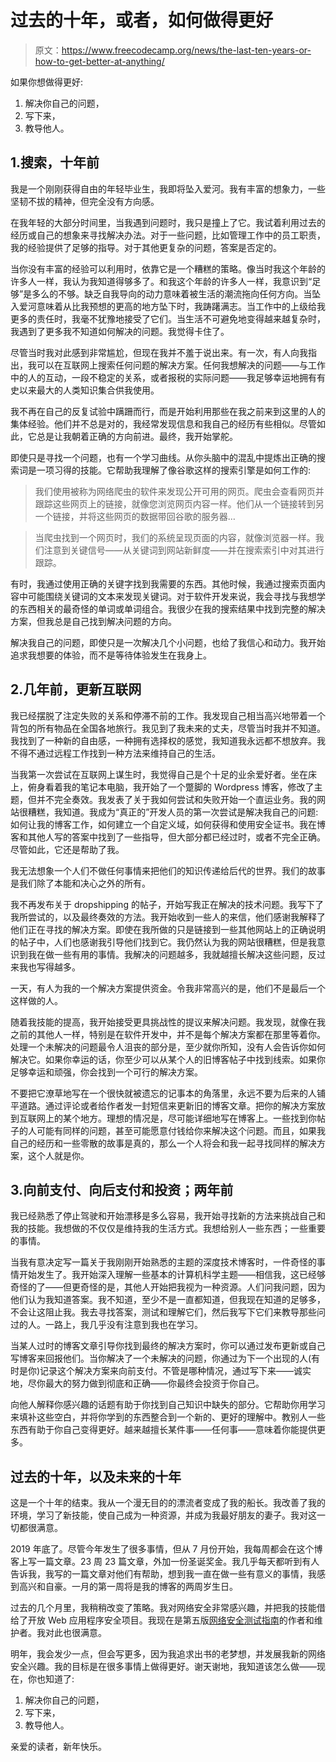 # 过去的十年，或者，如何做得更好

> 原文：<https://www.freecodecamp.org/news/the-last-ten-years-or-how-to-get-better-at-anything/>

如果你想做得更好:

1.  解决你自己的问题，
2.  写下来，
3.  教导他人。

## 1.搜索，十年前

我是一个刚刚获得自由的年轻毕业生，我即将坠入爱河。我有丰富的想象力，一些坚韧不拔的精神，但完全没有方向感。

在我年轻的大部分时间里，当我遇到问题时，我只是撞上了它。我试着利用过去的经历或自己的想象来寻找解决办法。对于一些问题，比如管理工作中的员工职责，我的经验提供了足够的指导。对于其他更复杂的问题，答案是否定的。

当你没有丰富的经验可以利用时，依靠它是一个糟糕的策略。像当时我这个年龄的许多人一样，我认为我知道得够多了。和我这个年龄的许多人一样，我意识到“足够”是多么的不够。缺乏自我导向的动力意味着被生活的潮流拖向任何方向。当坠入爱河意味着从比我预想的更高的地方坠下时，我踌躇满志。当工作中的上级给我更多的责任时，我毫不犹豫地接受了它们。当生活不可避免地变得越来越复杂时，我遇到了更多我不知道如何解决的问题。我觉得卡住了。

尽管当时我对此感到非常尴尬，但现在我并不羞于说出来。有一次，有人向我指出，我可以在互联网上搜索任何问题的解决方案。任何我想解决的问题——与工作中的人的互动，一段不稳定的关系，或者报税的实际问题——我足够幸运地拥有有史以来最大的人类知识集合供我使用。

我不再在自己的反复试验中蹒跚而行，而是开始利用那些在我之前来到这里的人的集体经验。他们并不总是对的，我经常发现信息和我自己的经历有些相似。尽管如此，它总是让我朝着正确的方向前进。最终，我开始掌舵。

即使只是寻找一个问题，也有一个学习曲线。从你头脑中的混乱中提炼出正确的搜索词是一项习得的技能。它帮助我理解了像谷歌这样的搜索引擎是如何工作的:

> 我们使用被称为网络爬虫的软件来发现公开可用的网页。爬虫会查看网页并跟踪这些网页上的链接，就像您浏览网页内容一样。他们从一个链接转到另一个链接，并将这些网页的数据带回谷歌的服务器…

> 当爬虫找到一个网页时，我们的系统呈现页面的内容，就像浏览器一样。我们注意到关键信号——从关键词到网站新鲜度——并在搜索索引中对其进行跟踪。

有时，我通过使用正确的关键字找到我需要的东西。其他时候，我通过搜索页面内容中可能围绕关键词的文本来发现关键词。对于软件开发来说，我会寻找与我想学的东西相关的最奇怪的单词或单词组合。我很少在我的搜索结果中找到完整的解决方案，但我总是自己找到解决问题的方向。

解决我自己的问题，即使只是一次解决几个小问题，也给了我信心和动力。我开始追求我想要的体验，而不是等待体验发生在我身上。

## 2.几年前，更新互联网

我已经摆脱了注定失败的关系和停滞不前的工作。我发现自己相当高兴地带着一个背包的所有物品在全国各地旅行。我见到了我未来的丈夫，尽管当时我并不知道。我找到了一种新的自由感，一种拥有选择权的感觉，我知道我永远都不想放弃。我不得不通过远程工作找到一种方法来维持自己的生活。

当我第一次尝试在互联网上谋生时，我觉得自己是个十足的业余爱好者。坐在床上，俯身看着我的笔记本电脑，我开始了一个蹩脚的 Wordpress 博客，修改了主题，但并不完全奏效。我发表了关于我如何尝试和失败开始一个直运业务。我的网站很糟糕，我知道。我成为“真正的”开发人员的第一次尝试是解决我自己的问题:如何让我的博客工作，如何建立一个自定义域，如何获得和使用安全证书。我在博客和其他人写的答案中找到了一些指导，但大部分都已经过时，或者不完全正确。尽管如此，它还是帮助了我。

我无法想象一个人们不做任何事情来把他们的知识传递给后代的世界。我们的故事是我们除了本能和决心之外的所有。

我不再发布关于 dropshipping 的帖子，开始写我正在解决的技术问题。我写下了我所尝试的，以及最终奏效的方法。我开始收到一些人的来信，他们感谢我解释了他们正在寻找的解决方案。即使在我所做的只是链接到一些其他网站上的正确说明的帖子中，人们也感谢我引导他们找到它。我仍然认为我的网站很糟糕，但是我意识到我在做一些有用的事情。我解决的问题越多，我就越擅长解决这些问题，反过来我也写得越多。

一天，有人为我的一个解决方案提供资金。令我非常高兴的是，他们不是最后一个这样做的人。

随着我技能的提高，我开始接受更具挑战性的提议来解决问题。我发现，就像在我之前的其他人一样，特别是在软件开发中，并不是每个解决方案都在那里等着你。处理一个未解决的问题最令人沮丧的部分是，至少就你所知，没有人会告诉你如何解决它。如果你幸运的话，你至少可以从某个人的旧博客帖子中找到线索。如果你足够幸运和顽强，你会找到一个可行的解决方案。

不要把它潦草地写在一个很快就被遗忘的记事本的角落里，永远不要为后来的人铺平道路。通过评论或者给作者发一封短信来更新旧的博客文章。把你的解决方案放到互联网上的某个地方。理想的情况是，尽可能详细地写在博客上。一些找到你帖子的人可能有同样的问题，甚至可能愿意付钱给你来解决这个问题。而且，如果我自己的经历和一些零散的故事是真的，那么一个人将会和我一起寻找同样的解决方案，这个人就是你。

## 3.向前支付、向后支付和投资；两年前

我已经熟悉了停止驾驶和开始漂移是多么容易，我开始寻找新的方法来挑战自己和我的技能。我想做的不仅仅是维持我的生活方式。我想给别人一些东西；一些重要的事情。

当我有意决定写一篇关于我刚刚开始熟悉的主题的深度技术博客时，一件奇怪的事情开始发生了。我开始深入理解一些基本的计算机科学主题——相信我，这已经够奇怪的了——但更奇怪的是，其他人开始把我视为一种资源。人们问我问题，因为他们认为我知道答案。我不知道，至少不是一直都知道，但我现在知道的足够多，不会让这阻止我。我去寻找答案，测试和理解它们，然后我写下它们来教导那些问过的人。一路上，我几乎没有注意到我也在学习。

当某人过时的博客文章引导你找到最终的解决方案时，你可以通过发布更新或自己写博客来回报他们。当你解决了一个未解决的问题，你通过为下一个出现的人(有时是你)记录这个解决方案来向前支付。不管是哪种情况，通过写下来——诚实地，尽你最大的努力做到彻底和正确——你最终会投资于你自己。

向他人解释你感兴趣的话题有助于你找到自己知识中缺失的部分。它帮助你用学习来填补这些空白，并将你学到的东西整合到一个新的、更好的理解中。教别人一些东西有助于你自己变得更好。越来越擅长某件事——任何事——意味着你能提供更多。

## 过去的十年，以及未来的十年

这是一个十年的结束。我从一个漫无目的的漂流者变成了我的船长。我改善了我的环境，学习了新技能，使自己成为一种资源，并成为我最好朋友的妻子。我对这一切都很满意。

2019 年底了。尽管今年发生了很多事情，但从 7 月份开始，我每周都会在这个博客上写一篇文章。23 周 23 篇文章，外加一份圣诞奖金。我几乎每天都听到有人告诉我，我写的一篇文章对他们有帮助，想到我一直在做一些有意义的事情，我感到高兴和自豪。一月的第一周将是我的博客的两周岁生日。

过去的几个月里，我稍稍改变了策略。我对网络安全非常感兴趣，并把我的技能借给了开放 Web 应用程序安全项目。我现在是第五版[网络安全测试指南](https://github.com/OWASP/wstg)的作者和维护者。我对此也很满意。

明年，我会发少一点，但会写更多，因为我追求出书的老梦想，并发展我新的网络安全兴趣。我的目标是在很多事情上做得更好。谢天谢地，我知道该怎么做——现在，你也知道了:

1.  解决你自己的问题，
2.  写下来，
3.  教导他人。

亲爱的读者，新年快乐。